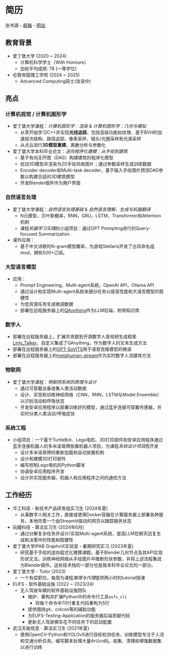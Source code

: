 # 简历
张书源 - [邮箱](rayzhang707@gmail.com) - [网站](sanbingyouyong.github.io)

## 教育背景
- 爱丁堡大学 (2020 ~ 2024)
    - 计算机科学学士（With Honours）
    - 加权平均成绩: 78 (一等学位)
- 伦敦帝国理工学院 (2024 ~ 2025)
    - Advanced Computing硕士(攻读中)

## 亮点

### 计算机视觉 / 计算机图形学
- 爱丁堡大学课程：*计算机图形学：渲染* & *计算机图形学：几何与模拟*
    - 从零开始学习C++并实现**光线追踪**，包括高级功能如纹理、基于BVH的加速层次结构、路径追踪、像素采样、镜头/光圈采样和光源采样
    - 从点云进行**3D模型重建**，离散分析与参数化
- 爱丁堡大学本科毕业论文：*逆向程序化建模：从手绘到建筑*
    - 基于有向无环图（DAG）构建建筑的程序化模型
    - 扰动3D模型并渲染为2D手绘风格图片；通过参数采样生成训练数据
    - Encoder-decoder和Multi-task decoder，基于输入手绘图片预测DAG参数以构建合适的3D建筑模型
    - 开发Blender插件作为用户界面

### 自然语言处理
- 爱丁堡大学课程：*自然语言处理基础* & *自然语言理解、生成与机器翻译*
    - N元模型，贝叶斯概率，RNN，GRU，LSTM，Transformer和Attention机制
    - 课程*机器学习实践*的小组项目：通过GPT Prompting进行的Query-focused Summarization
- 课外应用：
    - 基于中文诗歌的N-gram模型概率，为游戏Stellaris开发了古风命名组mod，拥有500+订阅。

### 大型语言模型
- 应用：
    - Prompt Engineering，Multi-agent系统，OpenAI API，Ollama API
    - 通过设计和实现Multi-agent系统来细分任务以提高性能和大语言模型的稳健性
    - 为低资源任务生成微调数据
    - 部署在远程服务器上的[QAnything](https://github.com/netease-youdao/QAnything)作为LLM后端，附带知识库

### 数字人
- 部署在远程服务器上，扩展并贡献到开源数字人音视频生成框架[Linly_Talker](https://github.com/Kedreamix/Linly-Talker)，自定义集成了QAnything，作为数字人的文本生成方法
- 部署在远程服务器上的[GPT-SoVITS](https://github.com/RVC-Boss/GPT-SoVITS)用于语音克隆模型的微调
- 部署在远程服务器上的[metahuman-stream](https://github.com/lipku/metahuman-stream)作为实时数字人流媒体方法

### 物联网
- 爱丁堡大学课程：*物联网系统的原理与设计*
    - 通过可穿戴设备收集人类活动数据
    - 设计、实现和训练神经网络（CNN，RNN，LSTM与Model Ensemble）以识别活动和呼吸状态
    - 开发安卓应用程序以部署训练好的模型，通过蓝牙连接可穿戴传感器，并实时分类人类活动/呼吸症状

### 系统工程
- 小组项目：一个基于TurtleBot、Lego电机、3D打印部件和安卓应用程序通过蓝牙连接机器人的多米诺骨牌放置机器人项目，为课程*系统设计项目*而开发
    - 设计多米诺骨牌的重新加载和自动放置机制
    - 设计和建模3D打印部件
    - 编写控制Lego电机的Python脚本
    - 协调安卓应用程序开发
    - 设计并实现服务器、机器人和应用程序之间的通信方法

## 工作经历
- 华工科技 - 新技术产品研发组实习生 (2024年夏)
    - 从事数字人相关工作，直接或使用Docker容器在计算服务器上部署各种服务，本地托管一个由Streamlit驱动的网页以跟踪服务状态
- 玩瞳科技 - 算法实习生 (2024年6月)
    - 通过分解复杂任务并设计/实现Multi-agent系统，提高LLM在聊天回复生成和决策中的性能和稳健性
- 爱丁堡大学IPAB GraphviX实验室 - 暑期研究实习 (2023年夏)
    - 研究基于手绘的逆向程式化建模课题。基于Blender几何节点及其API实现形状文法。训练神经网络从手绘图片中推断形状参数，并将上述流程集成为Blender插件。这些技术栈的一部分也是我本科毕业论文的一部分。
- 爱丁堡大学 - Tutor (2023)
    - 一个有偿职位，每周为课程*推理与代理*提供两小时的tutorial授课
- EUFS - 软件基础设施 (2022 ~ 2023/24)
    - 无人驾驶车辆的软件基础设施团队
        - 维护、重构并扩展Python中的命令行工具`eufs_cli`
            - 将每个命令中70行重复代码重构为5行
        - 提供围绕git、colcon等的辅助功能
        - 为EUFS-Testing-Application的服务器后端贡献代码
        - 更新无人驾驶赛车在不同任务下的启动配置
- 武汉天喻信息 - 算法实习生 (2021年夏)
    - 使用OpenCV-Python和YOLOv5进行目标检测任务，训练模型专注于人流和交通分析任务。编写脚本处理大量ArUco码。收集、清理和增强数据集以进行训练
